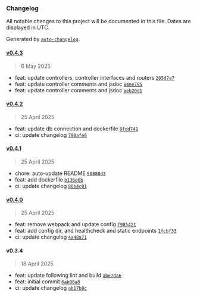 ### Changelog

All notable changes to this project will be documented in this file. Dates are displayed in UTC.

Generated by [`auto-changelog`](https://github.com/CookPete/auto-changelog).

#### [v0.4.3](https://github.com/datr-tech/api-entity/compare/v0.4.2...v0.4.3)

> 6 May 2025

- feat: update controllers, controller interfaces and routers [`205d7a7`](https://github.com/datr-tech/api-entity/commit/205d7a7bd400332ddeb2ef1d0092f28c45f56e98)
- feat: update controller comments and jsdoc [`84ee795`](https://github.com/datr-tech/api-entity/commit/84ee795cd065a27f8814ee8cf0df4e99fc9dc3e5)
- feat: update controller comments and jsdoc [`aeb20d1`](https://github.com/datr-tech/api-entity/commit/aeb20d111c4bdf737d0de2c9a7a48befa3a6da56)

#### [v0.4.2](https://github.com/datr-tech/api-entity/compare/v0.4.1...v0.4.2)

> 25 April 2025

- feat: update db connection and dockerfile [`8fdd741`](https://github.com/datr-tech/api-entity/commit/8fdd741faa87e495fcea58c3188269104f240de6)
- ci: update changelog [`790afe6`](https://github.com/datr-tech/api-entity/commit/790afe6afdffc146ef69e9cb2747fe70382125cc)

#### [v0.4.1](https://github.com/datr-tech/api-entity/compare/v0.4.0...v0.4.1)

> 25 April 2025

- chore: auto-update README [`50888d3`](https://github.com/datr-tech/api-entity/commit/50888d3f08cfc8def4bb8b69124288a8815b4d50)
- feat: add dockerfile [`b136e6b`](https://github.com/datr-tech/api-entity/commit/b136e6b095c94d22f350d22fc9b41497eac81e10)
- ci: update changelog [`80b4c01`](https://github.com/datr-tech/api-entity/commit/80b4c01ea6b829fef1bd4305733e9c5bc6392ecd)

#### [v0.4.0](https://github.com/datr-tech/api-entity/compare/v0.3.4...v0.4.0)

> 25 April 2025

- feat: remove webpack and update config [`f985421`](https://github.com/datr-tech/api-entity/commit/f985421fae41942b8fb19ff312d43a5c55a09eb0)
- feat: add config dir, and healthcheck and static endpoints [`1fcbf33`](https://github.com/datr-tech/api-entity/commit/1fcbf338ecfda5380a3775fa443d0262e8db0240)
- ci: update changelog [`4a48a71`](https://github.com/datr-tech/api-entity/commit/4a48a7176bbc9b4a9f0317e45e99368db907d918)

#### v0.3.4

> 18 April 2025

- feat: update following lint and build [`abe7da6`](https://github.com/datr-tech/api-entity/commit/abe7da63c34cdba56b0e7abb5a968b53a4b9e150)
- feat: initial commit [`6ab08a8`](https://github.com/datr-tech/api-entity/commit/6ab08a81e4c989d32d3c1a3c76508f87c636cb83)
- ci: update changelog [`ab17b8c`](https://github.com/datr-tech/api-entity/commit/ab17b8c43c5c4bbbe33f30af5ae1a3eccf9a0915)
